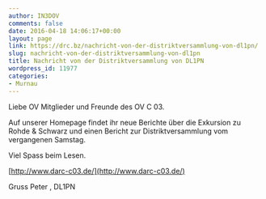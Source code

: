 ```yaml
---
author: IN3DOV
comments: false
date: 2016-04-18 14:06:17+00:00
layout: page
link: https://drc.bz/nachricht-von-der-distriktversammlung-von-dl1pn/
slug: nachricht-von-der-distriktversammlung-von-dl1pn
title: Nachricht von der Distriktversammlung von DL1PN
wordpress_id: 11977
categories:
- Murnau
---
```


Liebe OV Mitglieder und Freunde des OV C 03.

Auf unserer Homepage findet ihr neue Berichte über die Exkursion zu Rohde & Schwarz und einen Bericht zur Distriktversammlung vom vergangenen Samstag.

Viel Spass beim Lesen.


[http://www.darc-c03.de/](http://www.darc-c03.de/)

Gruss Peter , DL1PN
